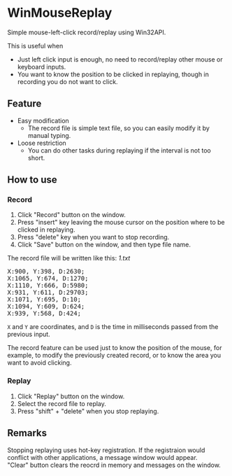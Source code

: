 # WinMouseReplay
Simple mouse-left-click record/replay using Win32API.

 This is useful when
- Just left click input is enough, no need to record/replay other mouse or keyboard inputs.
- You want to know the position to be clicked in replaying, though in recording you do not want to click.

## Feature

- Easy modification
  - The record file is simple text file, so you can easily modify it by manual typing.
- Loose restriction
  - You can do other tasks during replaying if the interval is not too short. 

## How to use

### Record

1. Click "Record" button on the window.
2. Press "insert" key leaving the mouse cursor on the position where to be clicked in replaying.
3. Press "delete" key when you want to stop recording.
4. Click "Save" button on the window, and then type file name.

The record file will be written like this: _1.txt_
<pre>
X:900, Y:398, D:2630;
X:1065, Y:674, D:1270;
X:1110, Y:666, D:5980;
X:931, Y:611, D:29703;
X:1071, Y:695, D:10;
X:1094, Y:609, D:624;
X:939, Y:568, D:424;
</pre>

`X` and `Y` are coordinates, and `D` is the time in milliseconds passed from the previous input.

The record feature can be used just to know the position of the mouse, for example, to modify the previously created record, or to know the area you want to avoid clicking.

### Replay

1. Click "Replay" button on the window.
2. Select the record file to replay.
3. Press "shift" + "delete" when you stop replaying.

## Remarks
Stopping replaying uses hot-key registration. If the registraion would conflict with other applications, a message window would appear.  
"Clear" button clears the reocrd in memory and messages on the window.
